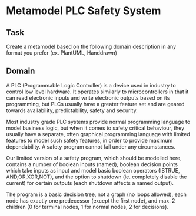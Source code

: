 # Metamodel PLC Safety System

## Task 

Create a metamodel based on the following domain description in any format you prefer (ex. PlantUML, Handdrawn)

## Domain

A PLC (Programmable Logic Controller) is a device used in industry to control low level hardware. 
It operates similarly to microcontrollers in that it can read electronic inputs and write
electronic outputs based on its programming, but PLCs usually have a greater feature set
and are geared towards availability, predictability, safety and security. 

Most industry grade PLC systems provide normal programming language to model business logic, 
but when it comes to safety critical behaviour, they usually have a separate, often graphical
programming language with limited features to model such safety features, in order to provide 
maximum dependability. A safety program cannot fail under any circumstances.

Our limited version of a safety program, which should be modelled here, contains a number of 
boolean inputs (named), boolean decision points which take inputs as input
and model basic boolean operators (ISTRUE, AND,OR,XOR,NOT), and the option to shutdown (ie. completely disable the current)
for certain outputs (each shutdown affects a named output).

The program is a basic decision tree, not a graph (no loops allowed), each node has exactly
one predecessor (except the first node), and max. 2 children (0 for terminal nodes, 1 for normal nodes, 2 for decisions). 
